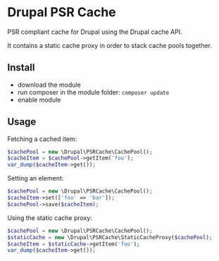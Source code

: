 Drupal PSR Cache
================

PSR compliant cache for Drupal using the Drupal cache API.

It contains a static cache proxy in order to stack cache pools together.


Install
-------

* download the module
* run composer in the module folder: ```composer update```
* enable module


Usage
-----

Fetching a cached item:

```php
$cachePool = new \Drupal\PSRCache\CachePool();
$cacheItem = $cachePool->getItem('foo');
var_dump($cacheItem->get());
```

Setting an element:

```php
$cachePool = new \Drupal\PSRCache\CachePool();
$cacheItem->set(['foo' => 'bar']);
$cachePool->save($cacheItem);
```

Using the static cache proxy:

```php
$cachePool = new \Drupal\PSRCache\CachePool();
$staticCache = new \Drupal\PSRCache\StaticCacheProxy($cachePool);
$cacheItem = $staticCache->getItem('foo');
var_dump($cacheItem->get());
```
